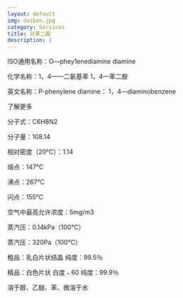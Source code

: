 ```yaml
---
layout: default
img: duiben.jpg
category: Services
title: 对苯二胺
description: |
---
```

  <p>ISO通用名称：O—phey1enediamine diamine</p>
  <p>化学名称：1，4——二氨基苯  1，4—苯二胺</p>
  <p>英文名称：P-phenyIene diamine： 1，4—diaminobenzene</p>
  <p><a data-toggle="collapse" data-target="#ppd" class="ppd" style="cursor: pointer"><span class="glyphicon glyphicon-collapse-down"></span> 了解更多</a></p>
  <div id="ppd" class="collapse">
   <p>分子式：C6H8N2</p>  
   <p>分子量：108.14</p>
   <p>相对密度（20℃）：1.14</p>
   <p>熔点：147℃</p>
   <p>沸点：267℃</p>
   <p>闪点：155℃</p>
   <p>空气中最高允许浓度：5mg/m3</p>
   <p>蒸汽压：0.14kPa（100℃）</p>
   <p>蒸汽压：320Pa（100℃）</p>
   <p>粗品：乳白片状结晶   纯度：99.5％</p>  
   <p>精品：白色片状 白度﹤60   纯度：99.9％</p> 
   <p>溶于醇、乙醚、苯、微溶于水</p>          
  </div>
   